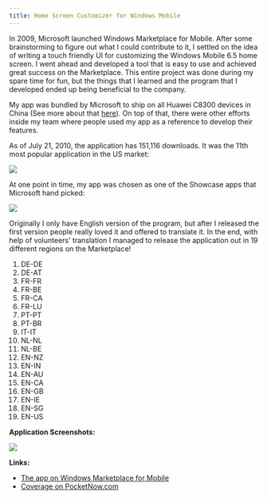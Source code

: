 ```yaml
---
title: Home Screen Customizer for Windows Mobile
---
```

In 2009, Microsoft launched Windows Marketplace for Mobile. After some
brainstorming to figure out what I could contribute to it, I settled on the
idea of writing a touch friendly UI for customizing the Windows Mobile 6.5 home
screen. I went ahead and developed a tool that is easy to use and achieved
great success on the Marketplace. This entire project was done during my spare
time for fun, but the things that I learned and the program that I developed
ended up being beneficial to the company.

My app was bundled by Microsoft to ship on all Huawei C8300 devices in China
(See more about that [here](http://www.dannysu.com/?p=408)). On top of that,
there were other efforts inside my team where people used my app as a reference
to develop their features.

As of July 21, 2010, the application has 151,116 downloads. It was the 11th
most popular application in the US market:

[![](http://www.dannysu.com/wp-content/uploads/2011/03/Most-Popular-US-Feb-24-2010-1024x608.png)](http://www.dannysu.com/wp-content/uploads/2011/03/Most-Popular-US-Feb-24-2010.png)

At one point in time, my app was chosen as one of the Showcase apps that
Microsoft hand picked:

[![](http://www.dannysu.com/wp-content/uploads/2011/03/Showcase-1024x762.png)](http://www.dannysu.com/wp-content/uploads/2011/03/Showcase.png)

Originally I only have English version of the program, but after I released the
first version people really loved it and offered to translate it. In the end,
with help of volunteers' translation I managed to release the application out
in 19 different regions on the Marketplace!

1. DE-DE
1. DE-AT
1. FR-FR
1. FR-BE
1. FR-CA
1. FR-LU
1. PT-PT
1. PT-BR
1. IT-IT
1. NL-NL
1. NL-BE
1. EN-NZ
1. EN-IN
1. EN-AU
1. EN-CA
1. EN-GB
1. EN-IE
1. EN-SG
1. EN-US

**Application Screenshots:**

![](http://www.dannysu.com/wp-content/uploads/2011/03/screenshotsp.png)

**Links:**
	
  * [The app on Windows Marketplace for Mobile](http://marketplace.windowsphone.com/details.aspx?appId=da4e3a1c-f15e-4b6d-ac1e-0dd6855ffb61)
  * [Coverage on PocketNow.com](http://pocketnow.com/tweaks-hacks/i-want-my-recent-programs)

